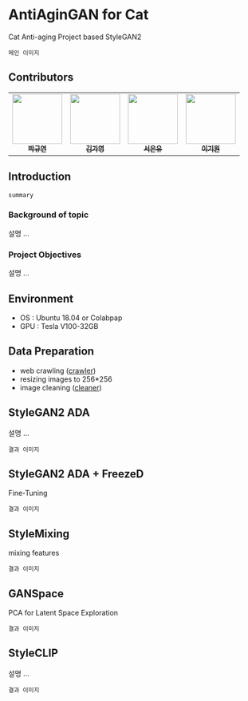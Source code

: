 # AntiAginGAN for Cat
Cat Anti-aging Project based StyleGAN2
```
메인 이미지
```
## Contributors
<table>
  <tr>
      <td align="center"><a href="https://github.com/noooey"><img src="https://avatars.githubusercontent.com/u/66217855?v=4" width="100" height="100"><br /><sub><b>박규연</b></sub></td>
      <td align="center"><a href="https://github.com/GGrite"><img src="https://avatars.githubusercontent.com/u/102473690?v=4" width="100" height="100"><br /><sub><b>김가영</b></sub></td>
      <td align="center"><a href="https://github.com/EUNYUGNYU"><img src="https://avatars.githubusercontent.com/u/64732835?v=4" width="100" height="100"><br /><sub><b>서은유</b></sub></td>
      <td align="center"><a href="https://github.com/Lee-Kiwon"><img src="https://avatars.githubusercontent.com/u/78652810?v=4" width="100" height="100"><br /><sub><b>이기원</b></sub></td>
     </tr>
</table>

## Introduction
```
summary
```
### Background of topic
설명 ...
### Project Objectives
설명 ...

## Environment
- OS : Ubuntu 18.04 or Colabpap
- GPU : Tesla V100-32GB

## Data Preparation
- web crawling ([crawler](https://github.com/BOAZ-bigdata/17th_Conference_AntiAginGAN-for-Cat/tree/main/utils/crawler))
- resizing images to 256*256
- image cleaning ([cleaner](https://github.com/BOAZ-bigdata/17th_Conference_AntiAginGAN-for-Cat/tree/main/utils/cleaner))

## StyleGAN2 ADA
설명 ...
```
결과 이미지
```

## StyleGAN2 ADA + FreezeD
Fine-Tuning
```
결과 이미지
```

## StyleMixing
mixing features
```
결과 이미지
```

## GANSpace
PCA for Latent Space Exploration
```
결과 이미지
```

## StyleCLIP
설명 ...
```
결과 이미지
```
